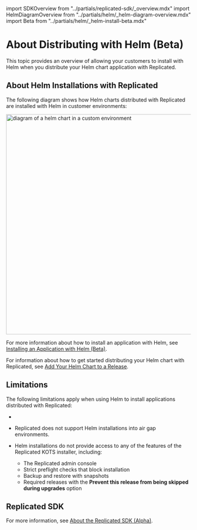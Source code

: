 import SDKOverview from "../partials/replicated-sdk/_overview.mdx"
import HelmDiagramOverview from "../partials/helm/_helm-diagram-overview.mdx"
import Beta from "../partials/helm/_helm-install-beta.mdx"

# About Distributing with Helm (Beta)

This topic provides an overview of allowing your customers to install with Helm when you distribute your Helm chart application with Replicated.

## About Helm Installations with Replicated

The following diagram shows how Helm charts distributed with Replicated are installed with Helm in customer environments:

<img src="/images/helm-install-diagram.png" alt="diagram of a helm chart in a custom environment" width="600px"/> 

<HelmDiagramOverview/>

For more information about how to install an application with Helm, see [Installing an Application with Helm (Beta)](install-with-helm).

For information about how to get started distributing your Helm chart with Replicated, see [Add Your Helm Chart to a Release](helm-install-release).

## Limitations

The following limitations apply when using Helm to install applications distributed with Replicated:

* <Beta/>

* Replicated does not support Helm installations into air gap environments.

* Helm installations do not provide access to any of the features of the Replicated KOTS installer, including:
  * The Replicated admin console
  * Strict preflight checks that block installation
  * Backup and restore with snapshots
  * Required releases with the **Prevent this release from being skipped during upgrades** option

## Replicated SDK

<SDKOverview/>

For more information, see [About the Replicated SDK (Alpha)](replicated-sdk-overview).